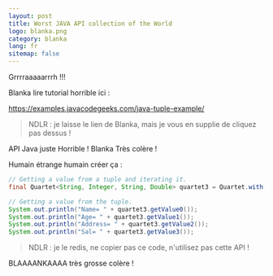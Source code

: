 ```yaml
---
layout: post
title: Worst JAVA API collection of the World
logo: blanka.png
category: blanka
lang: fr
sitemap: false
---
```


Grrrraaaaarrrh !!!

Blanka lire tutorial horrible ici :

https://examples.javacodegeeks.com/java-tuple-example/

> NDLR : je laisse le lien de Blanka, mais je vous en supplie de cliquez pas dessus !

API Java juste Horrible ! Blanka Très colère !

Humain étrange humain créer ça :

```java
// Getting a value from a tuple and iterating it.
final Quartet<String, Integer, String, Double> quartet3 = Quartet.with("Abc", 30, "Pqr", 23000.5);

// Getting a value from the tuple.
System.out.println("Name= " + quartet3.getValue0());
System.out.println("Age= " + quartet3.getValue1());
System.out.println("Address= " + quartet3.getValue2());
System.out.println("Sal= " + quartet3.getValue3());
```

> NDLR : je le redis, ne copier pas ce code, n'utilisez pas cette API !

BLAAAANKAAAA très grosse colère !
